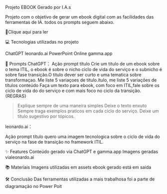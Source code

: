 Projeto EBOOK Gerado por I.A.s

Projeto com o objetivo de gerar um ebook digital com as facilidades das ferramentas de IA. todos os prompts seguem abaixo.

📕Clique aqui para ler

💻 Tecnologias utilizadas no projeto

ChatGPT
leonardo.ai
PowerPoint Online
gamma.app

🧠 Prompts
ChatGPT：
Ação	prompt
título	Crie um titulo de um ebook sobre o tema ITIL, o ebook é sobre o nicho ciclo de vida do serviço e o subnicho é sobre fase transição.O titulo dever ser curto  e uma tematica sobre transformaçao. Me liste 5 variaçoes de titulo.ítulo, me liste 5 variações de títulos
conteúdo Faça um texto para ebook, com foco  em ITIL,fale sobre os ciclo de vida do do serviço  e com mais foco no ciclo da  transição.
{REGRAS}

> Explique sempre de uma maneira simples
> Deixe o texto enxuto
> Sempre traga exemplos praticos  em cada ciclo do serviço.
> Deixe um titulo sugestivo por tópicos.
> 
leonardo.ai：

Ação	prompt
título	 quero uma imagem tecnologica sobre o ciclo de vida do serviço na fase de transição no framework ITIL.

✨ Features
Conteúdo gerado via ChatGPT  e gamma.app
Imagens geradas vialeonardo.ai

📚 Materiais
Imagens utilizadas em assets
ebook gerado  está em saida

🛠️ Conclusão
Das ferramentas utilizadas a mais trabalhosa foi a parte de diagramação no Power Poit



